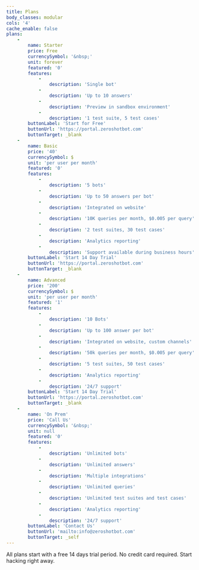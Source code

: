 ```yaml
---
title: Plans
body_classes: modular
cols: '4'
cache_enable: false
plans:
    -
        name: Starter
        price: Free
        currencySymbol: '&nbsp;'
        unit: forever
        featured: '0'
        features:
            -
                description: 'Single bot'
            -
                description: 'Up to 10 answers'
            -
                description: 'Preview in sandbox environment'
            -
                description: '1 test suite, 5 test cases'
        buttonLabel: 'Start for Free'
        buttonUrl: 'https://portal.zeroshotbot.com'
        buttonTarget: _blank
    -
        name: Basic
        price: '40'
        currencySymbol: $
        unit: 'per user per month'
        featured: '0'
        features:
            -
                description: '5 bots'
            -
                description: 'Up to 50 answers per bot'
            -
                description: 'Integrated on website'
            -
                description: '10K queries per month, $0.005 per query'
            -
                description: '2 test suites, 30 test cases'
            -
                description: 'Analytics reporting'
            -
                description: 'Support available during business hours'
        buttonLabel: 'Start 14 Day Trial'
        buttonUrl: 'https://portal.zeroshotbot.com'
        buttonTarget: _blank
    -
        name: Advanced
        price: '200'
        currencySymbol: $
        unit: 'per user per month'
        featured: '1'
        features:
            -
                description: '10 Bots'
            -
                description: 'Up to 100 answer per bot'
            -
                description: 'Integrated on website, custom channels'
            -
                description: '50k queries per month, $0.005 per query'
            -
                description: '5 test suites, 50 test cases'
            -
                description: 'Analytics reporting'
            -
                description: '24/7 support'
        buttonLabel: 'Start 14 Day Trial'
        buttonUrl: 'https://portal.zeroshotbot.com'
        buttonTarget: _blank
    -
        name: 'On Prem'
        price: 'Call Us'
        currencySymbol: '&nbsp;'
        unit: null
        featured: '0'
        features:
            -
                description: 'Unlimited bots'
            -
                description: 'Unlimited answers'
            -
                description: 'Multiple integrations'
            -
                description: 'Unlimited queries'
            -
                description: 'Unlimited test suites and test cases'
            -
                description: 'Analytics reporting'
            -
                description: '24/7 support'
        buttonLabel: 'Contact Us'
        buttonUrl: 'mailto:info@zeroshotbot.com'
        buttonTarget: _self
---
```


All plans start with a free 14 days trial period. No credit card required. Start hacking right away.